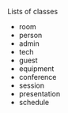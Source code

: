 Lists of classes

* room
* person
* admin
* tech
* guest
* equipment
* conference
* session
* presentation
* schedule
